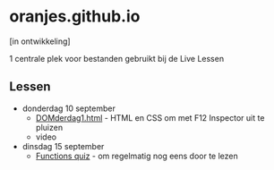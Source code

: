 # oranjes.github.io

[in ontwikkeling]

1 centrale plek voor bestanden gebruikt bij de Live Lessen

## Lessen

* donderdag 10 september
  * [DOMderdag1.html](https://oranjes.github.io/DOMderdag1.html) - HTML en CSS om met F12 Inspector uit te pluizen
  * video
* dinsdag 15 september
  * [Functions quiz](https://github.com/oranjes/oranjes.github.io/blob/master/functions.md) - om regelmatig nog eens door te lezen

